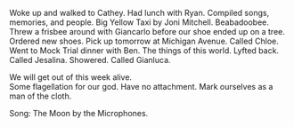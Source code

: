 Woke up and walked to Cathey. Had lunch with Ryan. Compiled songs, memories, and people. Big Yellow Taxi by Joni Mitchell. Beabadoobee. Threw a frisbee around with Giancarlo before our shoe ended up on a tree. Ordered new shoes. Pick up tomorrow at Michigan Avenue. Called Chloe. Went to Mock Trial dinner with Ben. The things of this world. Lyfted back. Called Jesalina. Showered. Called Gianluca.

We will get out of this week alive.  
Some flagellation for our god. Have no attachment. Mark ourselves as a man of the cloth. 

Song: The Moon by the Microphones.
